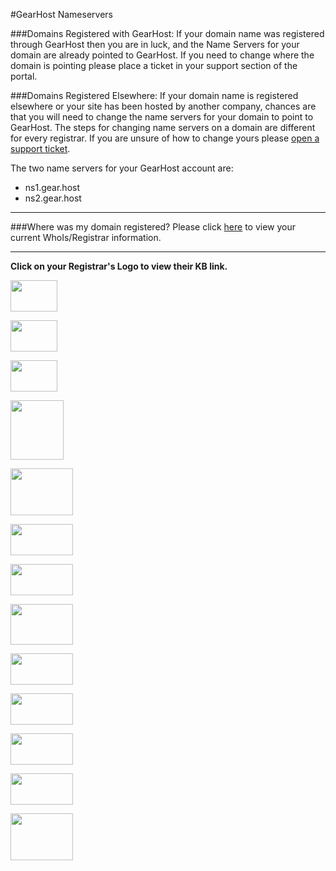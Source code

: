 #GearHost Nameservers

###Domains Registered with GearHost: 
If your domain name was registered through GearHost then you are in luck, and the Name Servers for your domain are already pointed to GearHost.  If you need to change where the domain is pointing please place a ticket in your support section of the portal.

###Domains Registered Elsewhere: 
If your domain name is registered elsewhere or your site has been hosted by another company, chances are that you will need to change the name servers for your domain to point to GearHost. The steps for changing name servers on a domain are different for every registrar. If you are unsure of how to change yours please [open a support ticket](https://my.gearhost.com/account/login).

The two name servers for your GearHost account are:

- ns1.gear.host
- ns2.gear.host

----------
###Where was my domain registered?
Please click [here](http://network-tools.com/default.asp?prog=whois&host=domain.com) to view your current WhoIs/Registrar information.

----------

**Click on your Registrar's Logo to view their KB link.**


 <a href="https://help.1and1.com/domains-c36931/manage-domains-c79822/dns-c37586/use-your-own-name-server-for-a-1and1-domain-a594904.html"><img src="https://raw.githubusercontent.com/GearHost/docs/master/Images/1and1.png" width="75" height="50" />

<a href="https://my.bluehost.com/cgi/help/222"><img src="https://raw.githubusercontent.com/GearHost/docs/master/Images/bluehost.jpg" width="75" height="50" />


<a href="https://www.name.com/support/articles/205934547-Changing-Your-Name-Servers"><img src="https://raw.githubusercontent.com/GearHost/docs/master/Images/name.jpg" width="75" height="50" />

 <a href="https://support.cloudflare.com/hc/en-us/articles/202609134-How-do-I-change-my-domain-nameservers-at-Domain-com"><img src="https://raw.githubusercontent.com/GearHost/docs/master/Images/domain.jpg" width="85" height="95" />


<a href="https://www.dynadot.com/community/help/question/set-name-servers"><img src="https://raw.githubusercontent.com/GearHost/docs/master/Images/dynadot.jpg" width="100" height="75" />


<a href="https://support.cloudflare.com/hc/en-us/articles/200171696-How-do-I-change-my-domain-nameservers-at-Enom"><img src="https://raw.githubusercontent.com/GearHost/docs/master/Images/enom.png" width="100" height="50" /> 

<a href="https://my.fastdomain.com/cgi/help/222"><img src="https://raw.githubusercontent.com/GearHost/docs/master/Images/fastdomain.png" width="100" height="50" />

<a href="https://www.godaddy.com/help/set-custom-nameservers-for-domains-registered-with-us-12317"><img src="https://raw.githubusercontent.com/GearHost/docs/master/Images/godaddy.png" width="100" height="65" />

<a href="https://support.cloudflare.com/hc/en-us/articles/203710814-How-Do-I-change-my-nameservers-for-Google-Domains"><img src="https://raw.githubusercontent.com/GearHost/docs/master/Images/google.png" width="100" height="50" />

<a href="http://support.hostgator.com/articles/hosting-guide/lets-get-started/domain-names-buy-sell-manage/changing-name-servers-with-launchpad"><img src="https://raw.githubusercontent.com/GearHost/docs/master/Images/hostgator.png" width="100" height="50" />

<a href="https://help.hover.com/entries/21206438-How-to-Change-your-domain-name-servers-DNS-servers-Updated-Aug-2015"><img src="https://raw.githubusercontent.com/GearHost/docs/master/Images/hover.png" width="100" height="50" />


<a href="https://www.namecheap.com/support/knowledgebase/article.aspx/767/10/how-can-i-change-the-nameservers-for-my-domain"><img src="https://raw.githubusercontent.com/GearHost/docs/master/Images/namecheap.png" width="100" height="50" />


<a href="https://www.namesilo.com/Support/NameServer-Manager"><img src="https://raw.githubusercontent.com/GearHost/docs/master/Images/namesilo.png" width="100" height="75" />

